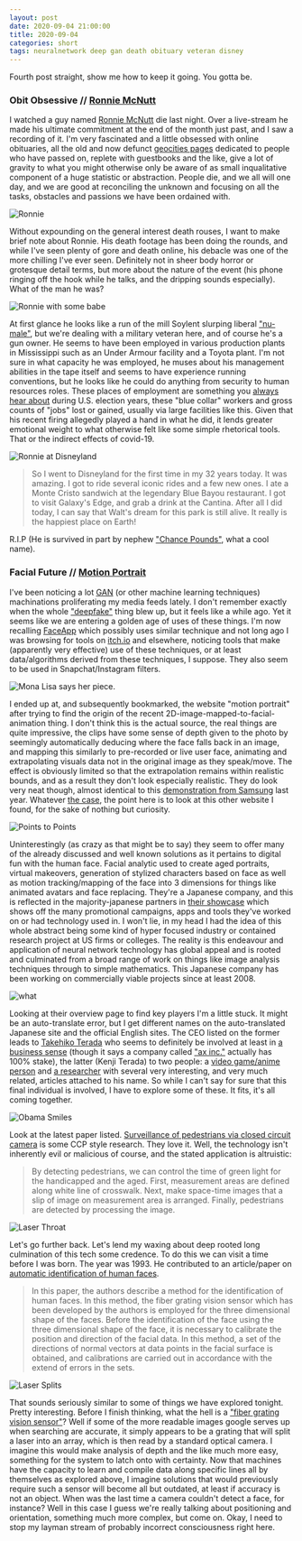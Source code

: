 ```yaml
---
layout: post
date: 2020-09-04 21:00:00
title: 2020-09-04
categories: short
tags: neuralnetwork deep gan death obituary veteran disney
---
```


Fourth post straight, show me how to keep it going. You gotta be.

### Obit Obsessive // [Ronnie McNutt](https://www.instagram.com/hinderless)

I watched a guy named [Ronnie McNutt](http://quadcitiesdaily.com/?p=611074) die last night. Over a live-stream he made his ultimate commitment at the end of the month just past, and I saw a recording of it. I'm very fascinated and a little obsessed with online obituaries, all the old and now defunct [geocities pages](https://www.geocitiesarchive.org/index.html) dedicated to people who have passed on, replete with guestbooks and the like, give a lot of gravity to what you might otherwise only be aware of as small inqualitative component of a huge statistic or abstraction. People die, and we all will one day, and we are good at reconciling the unknown and focusing on all the tasks, obstacles and passions we have been ordained with.

![Ronnie](/assets/img/ronnie1.jpg)

Without expounding on the general interest death rouses, I want to make brief note about Ronnie. His death footage has been doing the rounds, and while I've seen plenty of gore and death online, his debacle was one of the more chilling I've ever seen. Definitely not in sheer body horror or grotesque detail terms, but more about the nature of the event (his phone ringing off the hook while he talks, and the dripping sounds especially). What of the man he was?

![Ronnie with some babe](/assets/img/ronniefull.jpg)

At first glance he looks like a run of the mill Soylent slurping liberal ["nu-male"](https://knowyourmeme.com/memes/nu-male), but we're dealing with a military veteran here, and of course he's a gun owner. He seems to have been employed in various production plants in Mississippi such as an Under Armour facility and a Toyota plant. I'm not sure in what capacity he was employed, he muses about his management abilities in the tape itself and seems to have experience running conventions, but he looks like he could do anything from security to human resources roles. These places of employment are something you [always hear about](https://www.investopedia.com/terms/r/rust-belt.asp) during U.S. election years, these "blue collar" workers and gross counts of "jobs" lost or gained, usually via large facilities like this. Given that his recent firing allegedly played a hand in what he did, it lends greater emotional weight to what otherwise felt like some simple rhetorical tools. That or the indirect effects of covid-19.

![Ronnie at Disneyland](/assets/img/ronniedisney.jpg)

>So I went to Disneyland for the first time in my 32 years today. It was amazing. I got to ride several iconic rides and a few new ones. I ate a Monte Cristo sandwich at the legendary Blue Bayou restaurant. I got to visit Galaxy's Edge, and grab a drink at the Cantina. After all I did today, I can say that Walt's dream for this park is still alive. It really is the happiest place on Earth!

R.I.P (He is survived in part by nephew ["Chance Pounds"](https://newobits.com/2020/09/01/ronald-ronnie-merle-mcnutt/), what a cool name).

### Facial Future // [Motion Portrait](https://www.motionportrait.com/en/indexe.php)

I've been noticing a lot [GAN](https://en.wikipedia.org/wiki/Generative_adversarial_network) (or other machine learning techniques) machinations proliferating my media feeds lately. I don't remember exactly when the whole ["deepfake"](https://en.wikipedia.org/wiki/Deepfake) thing blew up, but it feels like a while ago. Yet it seems like we are entering a golden age of uses of these things. I'm now recalling [FaceApp](https://en.wikipedia.org/wiki/FaceApp) which possibly uses similar technique and not long ago I was browsing for tools on [itch.io](https://itch.io/tools) and elsewhere, noticing tools that make (apparently very effective) use of these techniques, or at least data/algorithms derived from these techniques, I suppose. They also seem to be used in Snapchat/Instagram filters.

![Mona Lisa says her piece.](/assets/img/Mona.gif)

I ended up at, and subsequently bookmarked, the website "motion portrait" after trying to find the origin of the recent 2D-image-mapped-to-facial-animation thing. I don't think this is the actual source, the real things are quite impressive, the clips have some sense of depth given to the photo by seemingly automatically deducing where the face falls back in an image, and mapping this similarly to pre-recorded or live user face, animating and extrapolating visuals data not in the original image as they speak/move. The effect is obviously limited so that the extrapolation remains within realistic bounds, and as a result they don't look especially realistic. They do look very neat though, almost identical to this [demonstration from Samsung](https://www.adweek.com/digital/samsungs-ai-lab-can-create-fake-video-footage-from-a-single-headshot/) last year. Whatever [the case](https://aliaksandrsiarohin.github.io/first-order-model-website/), the point here is to look at this other website I found, for the sake of nothing but curiosity.

![Points to Points](/assets/img/pipeline.jpg)

Uninterestingly (as crazy as that might be to say) they seem to offer many of the already discussed and well known solutions as it pertains to digital fun with the human face. Facial analytic used to create aged portraits, virtual makeovers, generation of stylized characters based on face as well as motion tracking/mapping of the face into 3 dimensions for things like animated avatars and face replacing. They're a Japanese company, and this is reflected in the majority-japanese partners in [their showcase](https://www.motionportrait.com/en/solution/works.php) which shows off the many promotional campaigns, apps and tools they've worked on or had technology used in. I won't lie, in my head I had the idea of this whole abstract being some kind of hyper focused industry or contained research project at US firms or colleges. The reality is this endeavour and application of neural network technology has global appeal and is rooted and culminated from a broad range of work on things like image analysis techniques through to simple mathematics. This Japanese company has been working on commercially viable projects since at least 2008.

![what](/assets/img/ikumo.jpg)

Looking at their overview page to find key players I'm a little stuck. It might be an auto-translate error, but I get different names on the auto-translated Japanese site and the official English sites. The CEO listed on the former leads to [Takehiko Terada](https://www.topionetworks.com/people/takehiko-terada-590e02c378e00272bcfbff1e) who seems to definitely be involved at least in [a business sense](https://www.siliconstudio.co.jp/en/products-service/motion-portrait/) (though it says a company called ["ax inc."](https://axinc.jp/en/) actually has 100% stake), the latter (Kenji Terada) to two people: a [video game/anime person](https://anidb.net/creator/57516) and [a researcher](https://www.researchgate.net/scientific-contributions/2064884249-Kenji-Terada) with several very interesting, and very much related, articles attached to his name. So while I can't say for sure that this final individual is involved, I have to explore some of these. It fits, it's all coming together.

![Obama Smiles](/assets/img/smileana.jpg)

Look at the latest paper listed. [Surveillance of pedestrians via closed circuit camera](https://www.researchgate.net/publication/245531667_Surveillance_of_Pedestrians_on_Crosswalk_by_Camera) is some CCP style research. They love it. Well, the technology isn't inherently evil or malicious of course, and the stated application is altruistic:

>By detecting pedestrians, we can control the time of green light for the handicapped and the aged. First, measurement areas are defined along white line of crosswalk. Next, make space-time images that a slip of image on measurement area is arranged. Finally, pedestrians are detected by processing the image.

![Laser Throat](/assets/img/gratedlaser.gif)

Let's go further back. Let's lend my waxing about deep rooted long culmination of this tech some credence. To do this we can visit a time before I was born. The year was 1993. He contributed to an article/paper on [automatic identification of human faces](https://www.researchgate.net/publication/316198295_An_Automatic_Identification_of_Human_Faces_using_Fiber_Grating_Vision_Sensor).

>In this paper, the authors describe a method for the identification of human faces. In this method, the fiber grating vision sensor which has been developed by the authors is employed for the three dimensional shape of the faces. Before the identification of the face using the three dimensional shape of the face, it is necessary to calibrate the position and direction of the facial data. In this method, a set of the directions of normal vectors at data points in the facial surface is obtained, and calibrations are carried out in accordance with the extend of errors in the sets.

![Laser Splits](/assets/img/gratedlaser2.jpg)

That sounds seriously similar to some of things we have explored tonight. Pretty interesting. Before I finish thinking, what the hell is a ["fiber grating vision sensor"](http://www.ideaquest4u.com/english/technology/tech01/)? Well if some of the more readable images google serves up when searching are accurate, it simply appears to be a grating that will split a laser into an array, which is then read by a standard optical camera. I imagine this would make analysis of depth and the like much more easy, something for the system to latch onto with certainty. Now that machines have the capacity to learn and compile data along specific lines all by themselves as explored above, I imagine solutions that would previously require such a sensor will become all but outdated, at least if accuracy is not an object. When was the last time a camera couldn't detect a face, for instance? Well in this case I guess we're really talking about positioning and orientation, something much more complex, but come on. Okay, I need to stop my layman stream of probably incorrect consciousness right here.
